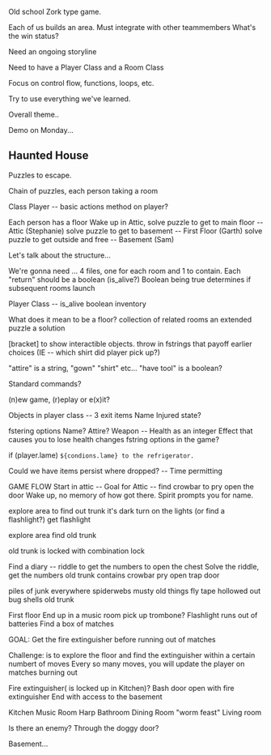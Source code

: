 Old school Zork type game.

Each of us builds an area.
Must integrate with other teammembers
What's the win status?

Need an ongoing storyline

Need to have a Player Class
and a Room Class

Focus on control flow, functions, loops, etc.

Try to use everything we've learned.

Overall theme..

Demo on Monday...

Haunted House
-------------
Puzzles to escape.

Chain of puzzles, each person taking a room

Class Player -- 
basic actions method on player?



Each person has a floor
Wake up in Attic, solve puzzle to get to main floor -- Attic (Stephanie)
solve puzzle to get to basement -- First Floor (Garth)
solve puzzle to get outside and free -- Basement (Sam)

Let's talk about the structure...

We're gonna need ... 4 files, one for each room and 1 to contain.
Each "return" should be a boolean (is_alive?)
Boolean being true determines if subsequent rooms launch

Player Class --
    is_alive boolean
    inventory

What does it mean to be a floor?
    collection of related rooms
    an extended puzzle
    a solution

[bracket] to show interactible objects.
throw in fstrings that payoff earlier choices (IE -- which shirt did player pick up?)

"attire" is a string, "gown" "shirt" etc...
"have tool" is a boolean?

Standard commands?

(n)ew game, (r)eplay or e(x)it?

Objects in player class --
3 exit items
Name
Injured state?

fstering options
Name?
Attire?
Weapon -- 
Health as an integer
Effect that causes you to lose health changes fstring options in the game?

if (player.lame)
    `${condions.lame} to the refrigerator.`




Could we have items persist where dropped? -- Time permitting



GAME FLOW
Start in attic -- 
Goal for Attic -- find crowbar to pry open the door
Wake up, no memory of how got there.
Spirit prompts you for name.

explore area to find out trunk
it's dark
turn on the lights (or find a flashlight?)
get flashlight

explore area
find old trunk 

old trunk is locked with combination lock

Find a diary -- riddle to get the numbers to open the chest
Solve the riddle, get the numbers
old trunk contains crowbar
pry open trap door


piles of junk everywhere
spiderwebs
musty old things
fly tape
hollowed out bug shells
old trunk


First floor
End up in a music room
    pick up trombone?
Flashlight runs out of batteries
Find a box of matches

GOAL: Get the fire extinguisher before running out of matches

<!-- lockpick Grandfather clock?
lockpick
Key hidden in the kitchen -->
Challenge: is to explore the floor and find the extinguisher within a certain numbert of moves
Every so many moves, you will update the player on matches burning out

Fire extinguisher( is locked up in Kitchen)?
Bash door open with fire extinguisher
End with access to the basement

Kitchen
Music Room
    Harp
Bathroom
Dining Room
    "worm feast"
Living room

Is there an enemy?
Through the doggy door?

Basement...

